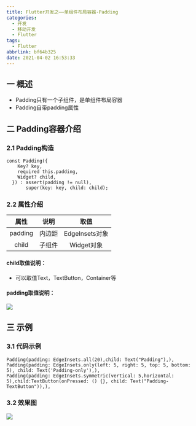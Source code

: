 ```yaml
---
title: Flutter开发之——单组件布局容器-Padding
categories:
  - 开发
  - 移动开发
  - Flutter
tags:
  - Flutter
abbrlink: bf64b325
date: 2021-04-02 16:53:33
---
```

## 一 概述

* Padding只有一个子组件，是单组件布局容器
* Padding自带padding属性

<!--more-->

## 二 Padding容器介绍

### 2.1 Padding构造

```
const Padding({
    Key? key,
    required this.padding,
    Widget? child,
  }) : assert(padding != null),
       super(key: key, child: child);
```

### 2.2 属性介绍

|  属性   |  说明  |      取值      |
| :-----: | :----: | :------------: |
| padding | 内边距 | EdgeInsets对象 |
|  child  | 子组件 |   Widget对象   |

#### child取值说明：

* 可以取值Text，TextButton，Container等

#### padding取值说明：
![][1]


## 三 示例

### 3.1 代码示例

```
Padding(padding: EdgeInsets.all(20),child: Text("Padding"),),
Padding(padding: EdgeInsets.only(left: 5, right: 5, top: 5, bottom: 5), child: Text('Padding-only'),),
Padding(padding: EdgeInsets.symmetric(vertical: 5,horizontal: 5),child:TextButton(onPressed: () {}, child: Text("Padding-TextButton")),),
```

### 3.2 效果图
![][2]


[1]:https://cdn.jsdelivr.net/gh/PGzxc/CDN@master/blog-flutter/flutter-padding-property-method.png
[2]:https://cdn.jsdelivr.net/gh/PGzxc/CDN@master/blog-flutter/flutter-padding-sample.png